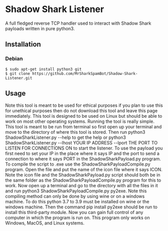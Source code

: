 # Shadow Shark Listener
A full fledged reverse TCP handler used to interact with Shadow Shark payloads written in pure python3.

## Installation
### Debian
```
$ sudo apt-get install python3 git
$ git clone https://github.com/MrSharkSpamBot/Shadow-Shark-Listener.git
```

## Usage
Note this tool is meant to be used for ethical purposes if you plan to use this for unethical purposes then do not download this tool and leave this page immediately. This tool is designed to be used on Linux but should be able to work on most other operating systems. Running the tool is really simple. This tool is meant to be run from terminal so first open up your terminal and move to the directory of where this tool is stored. Then run python3 ShadowSharkListener.py --help to get the help or python3 ShadowSharkListener.py --lhost YOUR IP ADDRESS --lport THE PORT TO LISTEN FOR CONNECTIONS ON to start the listener. To use the payload you first need to set your IP in the place where it says IP and the port to send a connection to where it says PORT in the ShadowSharkPayload.py program. To compile the script to .exe use the ShadowSharkPayloadCompile.py program. Open the file and put the name of the icon file where it says ICON. Note the icon file and the ShadowSharkPayload.py script should both be in the same folder as the ShadowSharkPayloadCompile.py program for this to work. Now open up a terminal and go to the directory with all the files in it and run python3 ShadowSharkPayloadCompile.py py2exe. Note this compiling method can only be done by using wine or on a windows machine. To do this python 3.7 to 3.9 must be installed on wine or the windows machine. Then the command pip install py2exe should be run to install this third-party module. Now you can gain full control of any computer in which the program is run on. This program only works on Windows, MacOS, and Linux systems.
